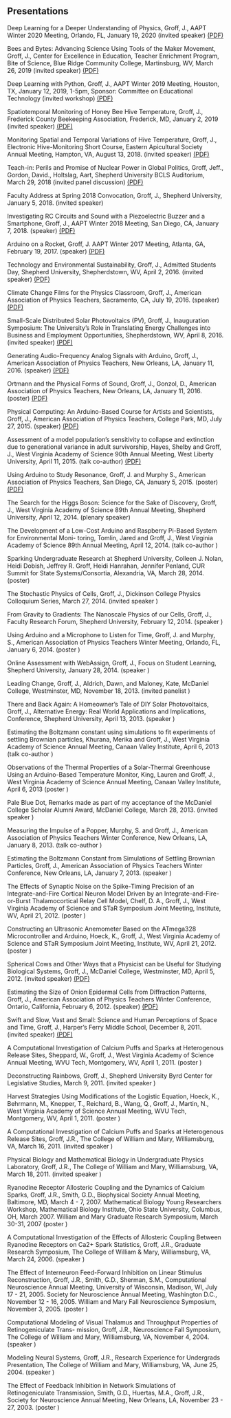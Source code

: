 ## Presentations

Deep Learning for a Deeper Understanding of Physics, Groff, J., AAPT Winter 2020 Meeting, Orlando, FL, January 19, 2020 (invited speaker) [(PDF)](https://groff-portfolio.s3.amazonaws.com/presentations/groff-2020-aapt.pdf)

Bees and Bytes: Advancing Science Using Tools of the Maker Movement, Groff, J., Center for Excellence in Education, Teacher Enrichment Program, Bite of Science, Blue Ridge Community College, Martinsburg, WV, March 26, 2019 (invited speaker) [(PDF)](https://groff-portfolio.s3.amazonaws.com/presentations/groff-2019-cee.pdf)

Deep Learning with Python, Groff, J., AAPT Winter 2019 Meeting, Houston, TX, January 12, 2019, 1-5pm, Sponsor: Committee on Educational Technology (invited workshop) [(PDF)](https://groff-portfolio.s3.amazonaws.com/presentations/groff-w2019-aapt.pdf)

Spatiotemporal Monitoring of Honey Bee Hive Temperature, Groff, J., Frederick County Beekeeping Association, Frederick, MD, January 2, 2019 (invited speaker) [(PDF)](https://groff-portfolio.s3.amazonaws.com/presentations/groff-2019-fcba.pdf)

Monitoring Spatial and Temporal Variations of Hive Temperature, Groff, J., Electronic Hive-Monitoring Short Course, Eastern Apicultural Society Annual Meeting, Hampton, VA, August 13, 2018. (invited speaker) [(PDF)](https://groff-portfolio.s3.amazonaws.com/presentations/groff-2018-eas.pdf)

Teach-in: Perils and Promise of Nuclear Power in Global Politics, Groff, Jeff., Gordon, David., Holtslag, Aart, Shepherd University BCLS Auditorium, March 29, 2018 (invited panel discussion) [(PDF)](https://groff-portfolio.s3.amazonaws.com/presentations/groff-2018-teachin.pdf)

Faculty Address at Spring 2018 Convocation, Groff, J., Shepherd University, January 5, 2018. (invited speaker)

Investigating RC Circuits and Sound with a Piezoelectric Buzzer and a Smartphone, Groff, J., AAPT Winter 2018 Meeting, San Diego, CA, January 7, 2018. (speaker) [(PDF)](https://groff-portfolio.s3.amazonaws.com/presentations/groff-w2018-aapt.pdf)

Arduino on a Rocket, Groff, J. AAPT Winter 2017 Meeting, Atlanta, GA, February 19, 2017. (speaker) [(PDF)](https://groff-portfolio.s3.amazonaws.com/presentations/groff-w2017-aapt.pdf)

Technology and Environmental Sustainability, Groff, J., Admitted Students Day, Shepherd University, Shepherdstown, WV, April 2, 2016. (invited speaker) [(PDF)](https://groff-portfolio.s3.amazonaws.com/presentations/groff-2016-asd.pdf)

Climate Change Films for the Physics Classroom, Groff, J., American Association of Physics Teachers, Sacramento, CA, July 19, 2016. (speaker) [(PDF)](https://groff-portfolio.s3.amazonaws.com/presentations/groff-s2016-aapt.pdf)

Small-Scale Distributed Solar Photovoltaics (PV), Groff, J., Inauguration Symposium: The University’s Role in Translating Energy Challenges into Business and Employment Opportunities, Shepherdstown, WV, April 8, 2016. (invited speaker) [(PDF)](https://groff-portfolio.s3.amazonaws.com/presentations/groff-2016-es.pdf)

Generating Audio-Frequency Analog Signals with Arduino, Groff, J., American Association of Physics Teachers, New Orleans, LA, January 11, 2016. (speaker) [(PDF)](https://groff-portfolio.s3.amazonaws.com/presentations/groff-w2016-aapt.pdf)

Ortmann and the Physical Forms of Sound, Groff, J., Gonzol, D., American Association of Physics Teachers, New Orleans, LA, January 11, 2016. (poster) [(PDF)](https://groff-portfolio.s3.amazonaws.com/presentations/groff-w2016-aaptposter.pdf)

Physical Computing: An Arduino-Based Course for Artists and Scientists, Groff, J., American Association of Physics Teachers, College Park, MD, July 27, 2015. (speaker) [(PDF)](https://groff-portfolio.s3.amazonaws.com/presentations/groff-s2015-aapt.pdf)

Assessment of a model population’s sensitivity to collapse and extinction due to generational variance in adult survivorship, Hayes, Shelby and Groff, J., West Virginia Academy of Science 90th Annual Meeting, West Liberty University,  April  11,  2015.  (talk co-author) [(PDF)](https://groff-portfolio.s3.amazonaws.com/presentations/hayes-2015-wvas.pdf)

Using Arduino to Study Resonance, Groff, J. and Murphy S., American Association of Physics Teachers, San Diego, CA, January 5, 2015. (poster) [(PDF)](https://groff-portfolio.s3.amazonaws.com/presentations/groff-w2015-aaptposter.pdf)

The Search for the Higgs Boson: Science for the Sake of Discovery, Groff, J., West Virginia Academy of Science 89th Annual Meeting, Shepherd University, April 12, 2014.  (plenary speaker)

The Development of a Low-Cost Arduino and Raspberry Pi-Based System for Environmental Moni- toring, Tomlin, Jared and Groff, J., West Virginia Academy of Science 89th Annual Meeting, April 12, 2014.  (talk co-author )

Sparking Undergraduate Research at Shepherd University, Colleen J. Nolan, Heidi Dobish, Jeffrey R. Groff, Heidi Hanrahan, Jennifer Penland, CUR Summit for State Systems/Consortia, Alexandria, VA,  March 28, 2014.  (poster)

The Stochastic Physics of Cells, Groff, J., Dickinson College Physics Colloquium Series, March 27, 2014. (invited speaker )

From Gravity to Gradients: The Nanoscale Physics of our Cells, Groff, J., Faculty Research Forum, Shepherd University, February 12, 2014. (speaker )

Using Arduino and a Microphone to Listen for Time, Groff, J. and Murphy, S., American Association of Physics Teachers Winter Meeting, Orlando, FL, January 6, 2014. (poster )

Online Assessment with WebAssign, Groff, J., Focus on Student Learning, Shepherd University, January 28, 2014. (speaker )

Leading Change, Groff, J., Aldrich, Dawn, and Maloney, Kate, McDaniel College, Westminster, MD, November 18, 2013. (invited panelist )

There and Back Again: A Homeowner’s Tale of DIY Solar Photovoltaics, Groff, J., Alternative Energy: Real World Applications and Implications, Conference, Shepherd University,  April  13, 2013. (speaker )

Estimating the Boltzmann constant using simulations to fit experiments of settling Brownian particles, Khurana, Merika and Groff, J., West Virginia Academy of Science Annual Meeting, Canaan Valley Institute, April 6, 2013 (talk co-author )

Observations of the Thermal Properties of a Solar-Thermal Greenhouse Using an Arduino-Based Temperature Monitor, King, Lauren and Groff, J., West Virginia Academy of Science Annual Meeting, Canaan Valley Institute, April 6, 2013 (poster )

Pale Blue Dot, Remarks made as part of my acceptance of the McDaniel College Scholar Alumni Award, McDaniel College, March 28, 2013. (invited speaker )

Measuring the Impulse of a Popper, Murphy, S. and Groff, J., American Association of Physics Teachers Winter Conference, New Orleans, LA, January 8, 2013. (talk co-author )

Estimating the Boltzmann Constant from Simulations of Settling Brownian Particles, Groff, J., American Association of Physics Teachers Winter Conference, New Orleans, LA, January 7, 2013. (speaker )

The Effects of Synaptic Noise on the Spike-Timing Precision of an Integrate-and-Fire Cortical Neuron Model Driven by an Integrate-and-Fire-or-Burst Thalamocortical Relay Cell Model, Chelf, D. A., Groff, J., West Virginia Academy of Science and STaR Symposium Joint Meeting, Institute, WV, April 21, 2012.  (poster )

Constructing an Ultrasonic Anemometer Based on the ATmega328 Microcontroller and Arduino, Hoeck, K., Groff, J., West Virginia Academy of Science and STaR Symposium Joint Meeting, Institute, WV, April 21, 2012.  (poster )

Spherical Cows and Other Ways that a Physicist can be Useful for Studying Biological Systems, Groff, J., McDaniel College, Westminster, MD, April 5, 2012. (invited speaker) [(PDF)](https://groff-portfolio.s3.amazonaws.com/presentations/groff-2012-mc.pdf)

Estimating the Size of Onion Epidermal Cells from Diffraction Patterns, Groff, J., American Association of Physics Teachers Winter Conference, Ontario, California, February 6, 2012. (speaker) [(PDF)](https://groff-portfolio.s3.amazonaws.com/presentations/groff-2012-aapt.pdf)

Swift and Slow, Vast and Small: Science and Human Perceptions of Space and Time, Groff, J., Harper’s Ferry Middle School, December 8, 2011. (invited speaker) [(PDF)](https://groff-portfolio.s3.amazonaws.com/presentations/groff-2011-hfms.pdf)

A Computational Investigation of Calcium Puffs and Sparks at Heterogenous Release Sites, Sheppard, W., Groff, J., West Virginia Academy of  Science  Annual  Meeting,  WVU  Tech,  Montgomery, WV, April  1, 2011.  (poster )

Deconstructing Rainbows, Groff, J., Shepherd University Byrd Center for Legislative Studies, March 9, 2011. (invited speaker )

Harvest Strategies Using Modifications of the Logistic Equation, Hoeck, K., Behrmann, M., Knepper, T., Reichard, B., Wang, Q., Groff, J., Martin, N., West Virginia Academy of Science Annual Meeting, WVU Tech, Montgomery, WV, April 1, 2011. (poster )

A Computational Investigation of Calcium Puffs and Sparks at Heterogenous Release Sites, Groff, J.R., The College of William and Mary, Williamsburg, VA, March 16, 2011.  (invited speaker )

Physical Biology and Mathematical Biology in Undergraduate Physics Laboratory, Groff, J.R., The College of William and Mary, Williamsburg, VA, March 18, 2011. (invited speaker )

Ryanodine Receptor Allosteric Coupling and the Dynamics of Calcium Sparks, Groff, J.R., Smith, G.D., Biophysical Society Annual Meeting, Baltimore, MD, March 4 - 7, 2007. Mathematical Biology Young Researchers Workshop, Mathematical Biology Institute, Ohio State University, Columbus, OH, March 2007. William and Mary Graduate Research Symposium, March 30-31, 2007 (poster )

A Computational Investigation of the Effects of Allosteric Coupling Between Ryanodine Receptors on Ca2+ Spark Statistics, Groff, J.R., Graduate Research Symposium, The College of William & Mary, Williamsburg, VA, March 24, 2006. (speaker )

The Effect of Interneuron Feed-Forward Inhibition on Linear Stimulus Reconstruction, Groff, J.R., Smith, G.D., Sherman, S.M., Computational Neuroscience Annual Meeting, University of Wisconsin, Madison, WI, July 17 - 21, 2005. Society for Neuroscience Annual Meeting, Washington D.C., November 12 - 16, 2005. William and Mary Fall Neuroscience Symposium, November 3, 2005. (poster )

Computational Modeling of Visual Thalamus and Throughput Properties of Retinogeniculate Trans- mission, Groff, J.R., Neuroscience Fall Symposium, The College of William and Mary, Williamsburg, VA, November 4, 2004.  (speaker )

Modeling Neural Systems, Groff, J.R., Research Experience for Undergrads Presentation, The College of William and Mary, Williamsburg, VA, June 25, 2004. (speaker )

The Effect of Feedback Inhibition in Network Simulations of Retinogeniculate Transmission, Smith, G.D., Huertas, M.A., Groff, J.R., Society for Neuroscience Annual Meeting, New Orleans, LA, November 23 - 27, 2003. (poster )
